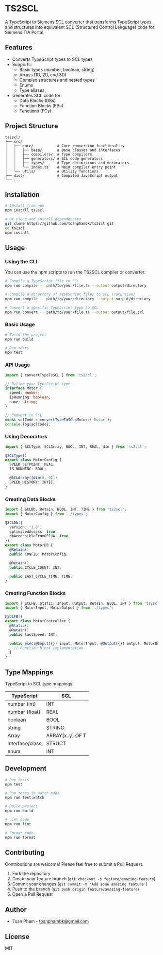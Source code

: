 # TS2SCL

A TypeScript to Siemens SCL converter that transforms TypeScript types and structures into equivalent SCL (Structured Control Language) code for Siemens TIA Portal.

## Features

- Converts TypeScript types to SCL types
- Supports:
  - Basic types (number, boolean, string)
  - Arrays (1D, 2D, and 3D)
  - Complex structures and nested types
  - Enums
  - Type aliases
- Generates SCL code for:
  - Data Blocks (DBs)
  - Function Blocks (FBs)
  - Functions (FCs)

## Project Structure

```
ts2scl/
├── src/
│   ├── core/           # Core conversion functionality
│   │   ├── base/       # Base classes and interfaces
│   │   ├── compilers/  # Type compilers
│   │   ├── generators/ # SCL code generators
│   │   ├── types/      # Type definitions and decorators
│   │   └── index.ts    # Main compiler entry point
│   └── utils/          # Utility functions
├── dist/               # Compiled JavaScript output
└── ...
```

## Installation

```bash
# Install from npm
npm install ts2scl

# Or clone and install dependencies
git clone https://github.com/toanphambk/ts2scl.git
cd ts2scl
npm install
```

## Usage

### Using the CLI

You can use the npm scripts to run the TS2SCL compiler or converter:

```bash
# Compile a TypeScript file to SCL
npm run compile -- path/to/your/file.ts --output output/directory

# Compile a directory of TypeScript files to SCL (recursive)
npm run compile -- path/to/your/directory --output output/directory

# Convert a specific TypeScript type to SCL
npm run convert -- path/to/your/file.ts --output output/file.scl
```

### Basic Usage

```bash
# Build the project
npm run build

# Run tests
npm test
```

### API Usage

```typescript
import { convertTypeToSCL } from 'ts2scl';

// Define your TypeScript type
interface Motor {
  speed: number;
  isRunning: boolean;
  name: string;
}

// Convert to SCL
const sclCode = convertTypeToSCL<Motor>('Motor');
console.log(sclCode);
```

### Using Decorators

```typescript
import { SCLType, SCLArray, BOOL, INT, REAL, dim } from 'ts2scl';

@SCLType()
export class MotorConfig {
  SPEED_SETPOINT: REAL;
  IS_RUNNING: BOOL;

  @SCLArray([dim(0, 9)])
  SPEED_HISTORY: INT[];
}
```

### Creating Data Blocks

```typescript
import { SCLDb, Retain, BOOL, INT, TIME } from 'ts2scl';
import { MotorConfig } from './types';

@SCLDb({
  version: '1.0',
  optimizedAccess: true,
  dbAccessibleFromOPCUA: true,
})
export class MotorDB {
  @Retain()
  public CONFIG: MotorConfig;

  @Retain()
  public CYCLE_COUNT: INT;

  public LAST_CYCLE_TIME: TIME;
}
```

### Creating Function Blocks

```typescript
import { SCLFB, Static, Input, Output, Retain, BOOL, INT } from 'ts2scl';
import { MotorInput, MotorOutput } from './types';

@SCLFB()
export class MotorController {
  @Static()
  @Retain()
  public lastSpeed: INT;

  public exec(@Input({}) input: MotorInput, @Output({}) output: MotorOutput): void {
    // Function block implementation
  }
}
```

## Type Mappings

TypeScript to SCL type mappings:

| TypeScript      | SCL              |
| --------------- | ---------------- |
| number (int)    | INT              |
| number (float)  | REAL             |
| boolean         | BOOL             |
| string          | STRING           |
| Array<T>        | ARRAY[x..y] OF T |
| interface/class | STRUCT           |
| enum            | INT              |

## Development

```bash
# Run tests
npm test

# Run tests in watch mode
npm run test:watch

# Build project
npm run build

# Lint code
npm run lint

# Format code
npm run format
```

## Contributing

Contributions are welcome! Please feel free to submit a Pull Request.

1. Fork the repository
2. Create your feature branch (`git checkout -b feature/amazing-feature`)
3. Commit your changes (`git commit -m 'Add some amazing feature'`)
4. Push to the branch (`git push origin feature/amazing-feature`)
5. Open a Pull Request

## Author

- Toan Pham - [toanphambk@gmail.com](mailto:toanphambk@gmail.com)

## License

MIT
